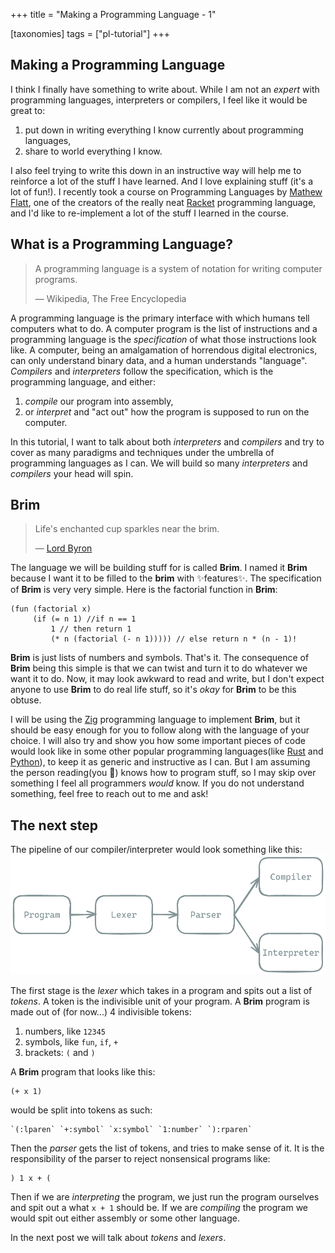 +++
title = "Making a Programming Language - 1"

[taxonomies]
tags = ["pl-tutorial"]
+++

## Making a Programming Language
I think I finally have something to write about. While I am not an *expert* with programming languages, interpreters or compilers, I feel like it would be great to:

1. put down in writing everything I know currently about programming languages,
2. share to world everything I know.

I also feel trying to write this down in an instructive way will help me to reinforce a lot of the stuff I have learned. And I love explaining stuff (it's a lot of fun!). I recently took a course on Programming Languages by [Mathew](https://en.wikipedia.org/wiki/Matthew_Flatt) [Flatt](https://users.cs.utah.edu/~mflatt/), one of the creators of the really neat [Racket](https://racket-lang.org/) programming language, and I'd like to re-implement a lot of the stuff I learned in the course.

## What is a Programming Language?

> A programming language is a system of notation for writing computer programs.
> 
> &mdash; Wikipedia, The Free Encyclopedia

A programming language is the primary interface with which humans tell computers what to do. A computer program is the list of instructions and a programming language is the *specification* of what those instructions look like. A computer, being an amalgamation of horrendous digital electronics, can only understand binary data, and a human understands "language". *Compilers* and *interpreters* follow the specification, which is the programming language, and either:

1. *compile* our program into assembly,
2. or *interpret* and "act out" how the program is supposed to run on the computer.

In this tutorial, I want to talk about both *interpreters* and *compilers* and try to cover as many paradigms and techniques under the umbrella of programming languages as I can. We will build so many *interpreters* and *compilers* your head will spin.

## Brim

> Life's enchanted cup sparkles near the brim.
> 
> &mdash; [Lord Byron](https://en.wikipedia.org/wiki/Lord_Byron)

The language we will be building stuff for is called **Brim**. I named it **Brim** because I want it to be filled to the **brim** with ✨features✨. The specification of **Brim** is very very simple. Here is the factorial function in **Brim**:

```
(fun (factorial x)
     (if (= n 1) //if n == 1
         1 // then return 1  
         (* n (factorial (- n 1))))) // else return n * (n - 1)!
```

**Brim** is just lists of numbers and symbols. That's it. The consequence of **Brim** being this simple is that we can twist and turn it to do whatever we want it to do. Now, it may look awkward to read and write, but I don't expect anyone to use **Brim** to do real life stuff, so it's *okay* for **Brim** to be this obtuse.

I will be using the [Zig](https://ziglang.org/) programming language to implement **Brim**, but it should be easy enough for you to follow along with the language of your choice. I will also try and show you how some important pieces of code would look like in some other popular programming languages(like [Rust](https://foundation.rust-lang.org/) and [Python](https://www.python.org/)), to keep it as generic and instructive as I can. But I am assuming the person reading(you 🫵) knows how to program stuff, so I may skip over something I feel all programmers *would* know. If you do not understand something, feel free to reach out to me and ask!

## The next step

The pipeline of our compiler/interpreter would look something like this:
![chart](chart.png)

The first stage is the *lexer* which takes in a program and spits out a list of *tokens*. A token is the indivisible unit of your program. A **Brim** program is made out of (for now...) 4 indivisible tokens:
1. numbers, like `12345`
2. symbols, like `fun`, `if`, `+`
3. brackets: `(` and `)`

A **Brim** program that looks like this:

```
(+ x 1)
```

would be split into tokens as such:

```
`(:lparen` `+:symbol` `x:symbol` `1:number` `):rparen`
```


Then the *parser* gets the list of tokens, and tries to make sense of it. It is the responsibility of the parser to reject nonsensical programs like:

```
) 1 x + (
```

Then if we are *interpreting* the program, we just run the program ourselves and spit out a what `x + 1` should be. If we are *compiling* the program we would spit out either assembly or some other language.

In the next post we will talk about *tokens* and *lexers*.
